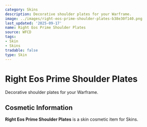 ```yaml
---
category: Skins
description: Decorative shoulder plates for your Warframe.
image: ../images/right-eos-prime-shoulder-plates-b38e30f140.png
last_updated: '2025-09-17'
name: Right Eos Prime Shoulder Plates
source: WFCD
tags:
- Skin
- Skins
tradable: false
type: Skin
---
```


# Right Eos Prime Shoulder Plates

Decorative shoulder plates for your Warframe.

## Cosmetic Information

**Right Eos Prime Shoulder Plates** is a skin cosmetic item for Skins.

